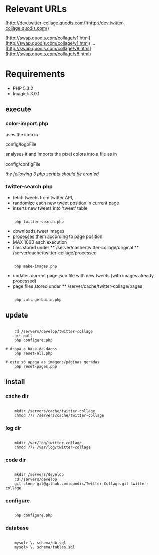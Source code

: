 # Relevant URLs

[http://dev.twitter-collage.quodis.com/](http://dev.twitter-collage.quodis.com/)

[http://swap.quodis.com/collage/v1.html](http://swap.quodis.com/collage/v1.html)
...
[http://swap.quodis.com/collage/v8.html](http://swap.quodis.com/collage/v8.html)

# Requirements

* PHP 5.3.2
 * Imagick 3.0.1

## execute

### color-import.php

uses the icon in 

config/logoFile

analyses it and imports the pixel colors into a file as in

config/configFile

*the following 3 php scripts should be cron'ed*

### twitter-search.php

* fetch tweets from twitter API,
* randomize each new tweet position in current page
* inserts new tweets into 'tweet' table

<pre><code>
	php twitter-search.php
</code></pre>
 
* downloads tweet images
* processes them according to page position 
* MAX 1000 each execution
* files stored under
** /server/cache/twitter-collage/original
** /server/cache/twitter-collage/processed

<pre><code>
	php make-images.php
</code></pre>

* updates current page json file with new tweets (with images already processed)
* page files stored under
** /server/cache/twitter-collage/pages

<pre><code>
	php collage-build.php
</code></pre>

## update 

<pre><code>
	cd /servers/develop/twitter-collage
	git pull
	php configure.php

# dropa a base-de-dados
	php reset-all.php

# este só apaga as imagens/páginas geradas
	php reset-pages.php
</code></pre>

## install

### cache dir

<pre><code>
	mkdir /servers/cache/twitter-collage
	chmod 777 /servers/cache/twitter-collage
</code></pre>

### log dir

<pre><code>
	mkdir /var/log/twitter-collage
	chmod 777 /var/log/twitter-collage
</code></pre>

### code dir

<pre><code>
	mkdir /servers/develop
	cd /servers/develop
	git clone git@github.com:quodis/Twitter-Collage.git twitter-collage
</code></pre>

### configure

<pre><code>
	php configure.php
</code></pre>

### database

<pre><code>
	mysql> \. schema/db.sql
	mysql> \. schema/tables.sql
</code></pre>